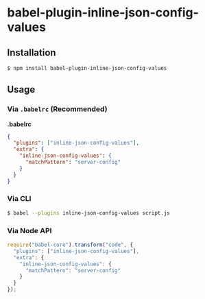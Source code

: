 # babel-plugin-inline-json-config-values



## Installation

```sh
$ npm install babel-plugin-inline-json-config-values
```

## Usage

### Via `.babelrc` (Recommended)

**.babelrc**

```json
{
  "plugins": ["inline-json-config-values"],
  "extra": {
    "inline-json-config-values": {
      "matchPattern": "server-config"
    }
  }
}
```

### Via CLI

```sh
$ babel --plugins inline-json-config-values script.js
```

### Via Node API

```javascript
require("babel-core").transform("code", {
  "plugins": ["inline-json-config-values"],
  "extra": {
    "inline-json-config-values": {
      "matchPattern": "server-config"
    }
  }
});
```
